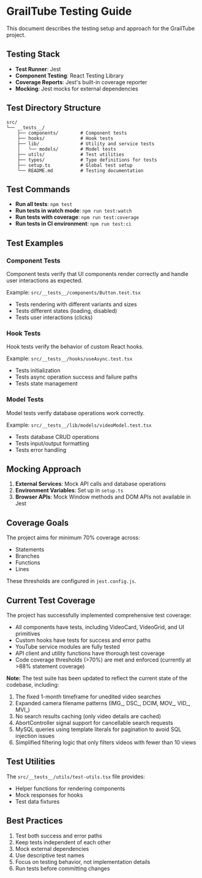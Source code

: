 # GrailTube Testing Guide

This document describes the testing setup and approach for the GrailTube project.

## Testing Stack

- **Test Runner**: Jest
- **Component Testing**: React Testing Library
- **Coverage Reports**: Jest's built-in coverage reporter
- **Mocking**: Jest mocks for external dependencies

## Test Directory Structure

```
src/
└── __tests__/
    ├── components/        # Component tests
    ├── hooks/             # Hook tests
    ├── lib/               # Utility and service tests
    │   └── models/        # Model tests
    ├── utils/             # Test utilities
    ├── types/             # Type definitions for tests
    ├── setup.ts           # Global test setup
    └── README.md          # Testing documentation
```

## Test Commands

- **Run all tests**: `npm test`
- **Run tests in watch mode**: `npm run test:watch` 
- **Run tests with coverage**: `npm run test:coverage`
- **Run tests in CI environment**: `npm run test:ci`

## Test Examples

### Component Tests

Component tests verify that UI components render correctly and handle user interactions as expected.

Example: `src/__tests__/components/Button.test.tsx`
- Tests rendering with different variants and sizes
- Tests different states (loading, disabled)
- Tests user interactions (clicks)

### Hook Tests

Hook tests verify the behavior of custom React hooks.

Example: `src/__tests__/hooks/useAsync.test.tsx`
- Tests initialization
- Tests async operation success and failure paths
- Tests state management

### Model Tests

Model tests verify database operations work correctly.

Example: `src/__tests__/lib/models/videoModel.test.tsx`
- Tests database CRUD operations
- Tests input/output formatting
- Tests error handling

## Mocking Approach

1. **External Services**: Mock API calls and database operations
2. **Environment Variables**: Set up in `setup.ts`
3. **Browser APIs**: Mock Window methods and DOM APIs not available in Jest

## Coverage Goals

The project aims for minimum 70% coverage across:
- Statements
- Branches
- Functions
- Lines

These thresholds are configured in `jest.config.js`.

## Current Test Coverage

The project has successfully implemented comprehensive test coverage:

- All components have tests, including VideoCard, VideoGrid, and UI primitives
- Custom hooks have tests for success and error paths
- YouTube service modules are fully tested
- API client and utility functions have thorough test coverage
- Code coverage thresholds (>70%) are met and enforced (currently at >88% statement coverage)

**Note:** The test suite has been updated to reflect the current state of the codebase, including:

1. The fixed 1-month timeframe for unedited video searches
2. Expanded camera filename patterns (IMG_, DSC_, DCIM, MOV_, VID_, MVI_)
3. No search results caching (only video details are cached)
4. AbortController signal support for cancellable search requests
5. MySQL queries using template literals for pagination to avoid SQL injection issues
6. Simplified filtering logic that only filters videos with fewer than 10 views

## Test Utilities

The `src/__tests__/utils/test-utils.tsx` file provides:
- Helper functions for rendering components
- Mock responses for hooks
- Test data fixtures

## Best Practices

1. Test both success and error paths
2. Keep tests independent of each other
3. Mock external dependencies
4. Use descriptive test names
5. Focus on testing behavior, not implementation details
6. Run tests before committing changes